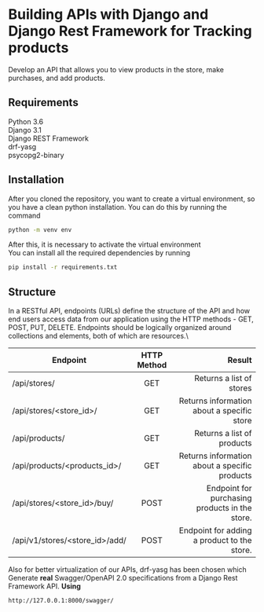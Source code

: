 # Building APIs with Django and Django Rest Framework for Tracking products

Develop an API that allows you to view products in the store, make purchases, and
add products.

## Requirements

Python 3.6\
Django 3.1\
Django REST Framework\
drf-yasg\
psycopg2-binary


## Installation
After you cloned the repository, you want to create a virtual environment, so you have a clean python installation. You can do this by running the command

```bash
python -m venv env
```
After this, it is necessary to activate the virtual environment\
You can install all the required dependencies by running

```bash
pip install -r requirements.txt
```

## Structure
In a RESTful API, endpoints (URLs) define the structure of the API and how end users access data from our application using the HTTP methods - GET, POST, PUT, DELETE. Endpoints should be logically organized around collections and elements, both of which are resources.\

| Endpoint      | HTTP Method   | Result                    |
| ------------- |:-------------:| -----:                    |
| /api/stores/  | GET           |  Returns a list of stores |
| /api/stores/<store_id>/       | GET      |   Returns information about a specific store |
| /api/products/  | GET           |  Returns a list of products |
| /api/products/<products_id>/       | GET      |   Returns information about a specific products |
| /api/stores/<store_id>/buy/    | POST      |  Endpoint for purchasing products in the store. |
| /api/v1/stores/<store_id>/add/ | POST | Endpoint for adding a product to the store.

Also for better virtualization  of our APIs, drf-yasg has been chosen which Generate **real** Swagger/OpenAPI 2.0 specifications from a Django Rest Framework API.
**Using**
```bash
http://127.0.0.1:8000/swagger/
```


